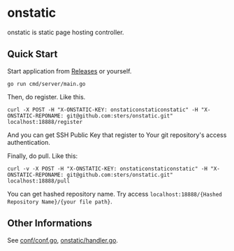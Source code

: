 # onstatic

onstatic is static page hosting controller.

## Quick Start

Start application from [Releases](https://github.com/sters/onstatic/releases) or yourself.
```
go run cmd/server/main.go
```

Then, do register. Like this.
```
curl -X POST -H "X-ONSTATIC-KEY: onstaticonstaticonstatic" -H "X-ONSTATIC-REPONAME: git@github.com:sters/onstatic.git" localhost:18888/register
```
And you can get SSH Public Key that register to Your git repository's access authentication.

Finally, do pull. Like this:
```
curl -v -X POST -H "X-ONSTATIC-KEY: onstaticonstaticonstatic" -H "X-ONSTATIC-REPONAME: git@github.com:sters/onstatic.git" localhost:18888/pull
```
You can get hashed repository name. Try access `localhost:18888/{Hashed Repository Name}/{your file path}`.



## Other Informations

See [conf/conf.go](conf/conf.go), [onstatic/handler.go](onstatic/handler.go).

